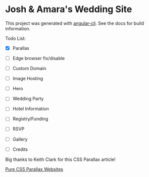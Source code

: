 # Josh & Amara's Wedding Site

This project was generated with [angular-cli](https://github.com/angular/angular-cli). See the docs for build information.

Todo List:
- [x] Parallax
- [ ] Edge browser fix/disable
- [ ] Custom Domain
- [ ] Image Hosting
- [ ] Hero
- [ ] Wedding Party
- [ ] Hotel Information
- [ ] Registry/Funding
- [ ] RSVP
- [ ] Gallery
- [ ] Credits


Big thanks to Keith Clark for this CSS Parallax article!

[Pure CSS Parallax Websites](http://keithclark.co.uk/articles/pure-css-parallax-websites/)